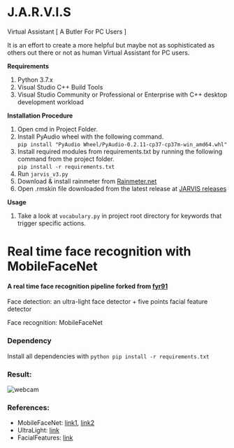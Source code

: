 # J.A.R.V.I.S
Virtual Assistant [ A Butler For PC Users ]

It is an effort to create a more helpful but maybe not as sophisticated as others out there or not as human Virtual Assistant for PC users.

**Requirements**
1. Python 3.7.x
2. Visual Studio C++ Build Tools
3. Visual Studio Community or Professional or Enterprise with C++ desktop development workload

**Installation Procedure**
1. Open cmd in Project Folder.  
2. Install PyAudio wheel with the following command.  
   ```pip install "PyAudio Wheel/PyAudio-0.2.11-cp37-cp37m-win_amd64.whl"```  
3. Install required modules from requirements.txt by running the following command from the project folder.  
```pip install -r requirements.txt```  
4. Run ```jarvis_v3.py```  
5. Download & install rainmeter from [Rainmeter.net](https://www.rainmeter.net/)  
6. Open .rmskin file downloaded from the latest release at [JARVIS releases](https://github.com/pratit989/J.A.R.V.I.S/releases)

**Usage**  
1. Take a look at ```vocabulary.py``` in project root directory for keywords that trigger specific actions.

# Real time face recognition with MobileFaceNet
#### A real time face recognition pipeline forked from [fyr91](https://github.com/fyr91/face_recognition)

Face detection: an ultra-light face detector + five points facial feature detector

Face recognition: MobileFaceNet

### Dependency
Install all dependencies with 
```python pip install -r requirements.txt```

### Result:
![webcam](output/recog_trim.gif)

### References:
- MobileFaceNet: [link1](https://arxiv.org/abs/1804.07573), [link2](https://github.com/yangxue0827/MobileFaceNet_Tensorflow)
- UltraLight: [link](https://github.com/Linzaer/Ultra-Light-Fast-Generic-Face-Detector-1MB)
- FacialFeatures: [link](https://github.com/ageitgey/face_recognition)
